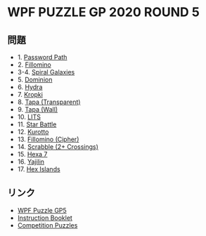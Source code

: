 # WPF PUZZLE GP 2020 ROUND 5

## 問題
- 1\. [Password Path](../puzzle/passwordpath.md)
- 2\. [Fillomino](../puzzle/fillomino.md)
- 3-4. [Spiral Galaxies](../puzzle/spiralgalaxies.md)
- 5\. [Dominion](../puzzle/dominion.md)
- 6\. [Hydra](../puzzle/hydra.md)
- 7\. [Kropki](../puzzle/kropki.md)
- 8\. [Tapa (Transparent)](../puzzle/tapa-transparent.md)
- 9\. [Tapa (Wall)](../puzzle/tapa-wall.md)
- 10\. [LITS](../puzzle/lits.md)
- 11\. [Star Battle](../puzzle/starbattle.md)
- 12\. [Kurotto](../puzzle/kurotto.md)
- 13\. [Fillomino (Cipher)](../puzzle/fillomino-encoded.md)
- 14\. [Scrabble (2+ Crossings)](../puzzle/scrabble-2crossings.md)
- 15\. [Hexa 7](../puzzle/hexa7.md)
- 16\. [Yajilin](../puzzle/yajilin.md)
- 17\. [Hex Islands](../puzzle/hexislands.md)

## リンク
- [WPF Puzzle GP5](https://gp.worldpuzzle.org/content/wpf-puzzle-gp5-6)
- [Instruction Booklet](https://gp.worldpuzzle.org/content/instruction-booklet-106)
- [Competition Puzzles](https://gp.worldpuzzle.org/content/competition-puzzles-71)
